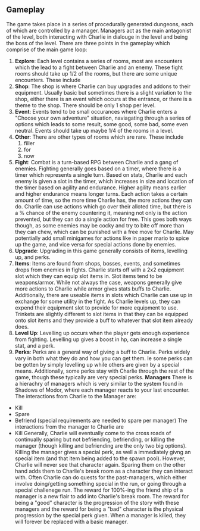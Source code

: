 ## Gameplay
The game takes place in a series of procedurally generated dungeons, each of which are controlled by a manager. Managers act as the main antagonist of the level, both interacting with Charlie in dialouge in the level and being the boss of the level. There are three points in the gameplay which comprise of the main game loop:  
1. **Explore**: Each level contains a series of rooms, most are encounters which the lead to a fight between Charlie and an enemy. These fight rooms should take up 1/2 of the rooms, but there are some unique encounters. These include  
  1. **Shop**: The shop is where Charlie can buy upgrades and addons to their equipment. Usually basic but sometimes there is a slight variation to the shop, either there is an event which occurs at the entrance, or there is a theme to the shop. There should be only 1 shop per level.
  2. **Event**: Events tend to be small occurances where Charlie enters a "Choose your own adventure" situation, naviagating through a series of options which leads to some result, some good, some bad, some even neutral. Events should take up maybe 1/4 of the rooms in a level.
  3. **Other**: There are other types of rooms which are rare. These include
     1. filler
     2. for
     3. now
2. **Fight**: Combat is a turn-based RPG between Charlie and a gang of enemies. Fighting generally goes based on a timer, where there is a timer which represents a single turn. Based on stats, Charlie and each enemy is given a slot in the timer, which increases in size and location of the timer based on agility and endurance. Higher agility means earlier and higher endurance means longer turns. Each action takes a certain amount of time, so the more time Charlie has, the more actions they can do. Charlie can use actions which go over their alloted time, but there is a % chance of the enemy countering it, meaning not only is the action prevented, but they can do a single action for free. This goes both ways though, as some enemies may be cocky and try to bite off more than they can chew, which can be punished with a free move for Charlie. May potentially add small minigames for actions like in paper mario to spice up the game, and vice versa for special actions done by enemies. 
3. **Upgrade**: Upgrading in this game generally consists of items, levelling up, and perks.
  4. **Items**: Items are found from shops, bosses, events, and sometimes drops from enemies in fights. Charlie starts off with a 2x2 equipment slot which they can equip slot items in. Slot items tend to be weapons/armor. While not always the case, weapons generally give more actions to Charlie while armor gives stats buffs to Charlie. Additionally, there are useable items in slots which Charlie can use up in exchange for some utility in the fight. As Charlie levels up, they can expend their equipment slot to provide for more equipment to use. Trinkets are slightly different to slot items in that they can be equipped onto slot items and they provide a buff to whatever that slot item already does.
  5. **Level Up**: Levelling up occurs when the player gets enough experience from fighting. Levelling up gives a boost in hp, can increase a single stat, and a perk.
  6. **Perks**: Perks are a general way of giving a buff to Charlie. Perks widely vary in both what they do and how you can get them. Ie some perks can be gotten by simply levelling up while others are given by a special means. Additionally, some perks stay with Charlie through the rest of the game, though these typically are very special perks.
**Managers**
There is a hierachry of managers which is very similar to the system found in Shadows of Modor, where each manager reacts to your last encounter. The interactions from Charlie to the Manager are:
* Kill
* Spare
* Befriend (special requirements are needed to spare per manager)
The interactions from the manager to Charlie are
* Kill
Generally, Charlie will eventually come to the cross roads of continually sparing but not befriending, befriending, or killing the manager (though killing and befriending are the only two big options). Killing the manager gives a special perk, as well a immediately givng an special item (and that item being added to the spawn pool). However, Charlie will never see that character again. Sparing them on the other hand adds them to Charlie's break room as a character they can interact with. Often Charlie can do quests for the past-managers, which either involve doing/getting something special in the run, or going through a special challenege run. The reward for 100%-ing the friend ship of a manager is a new flair to add into Charlie's break room. The reward for being a "good" character is the progression of the story with these managers and the reward for being a "bad" character is the physical progression by the special perk given. When a manager is killed, they will forever be replaced with a basic manager.